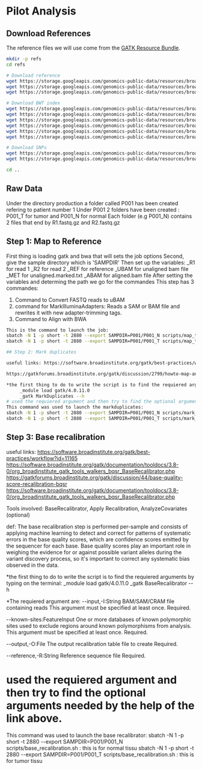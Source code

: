 # Pilot Analysis

## Download References

The reference files we will use come from the [GATK Resource Bundle](https://software.broadinstitute.org/gatk/download/bundle).


```bash
mkdir -p refs
cd refs

# Download reference
wget https://storage.googleapis.com/genomics-public-data/resources/broad/hg38/v0/Homo_sapiens_assembly38.fasta
wget https://storage.googleapis.com/genomics-public-data/resources/broad/hg38/v0/Homo_sapiens_assembly38.dict
wget https://storage.googleapis.com/genomics-public-data/resources/broad/hg38/v0/Homo_sapiens_assembly38.fasta.fai

# Download BWT index
wget https://storage.googleapis.com/genomics-public-data/resources/broad/hg38/v0/Homo_sapiens_assembly38.fasta.64.alt
wget https://storage.googleapis.com/genomics-public-data/resources/broad/hg38/v0/Homo_sapiens_assembly38.fasta.64.amb
wget https://storage.googleapis.com/genomics-public-data/resources/broad/hg38/v0/Homo_sapiens_assembly38.fasta.64.ann
wget https://storage.googleapis.com/genomics-public-data/resources/broad/hg38/v0/Homo_sapiens_assembly38.fasta.64.bwt
wget https://storage.googleapis.com/genomics-public-data/resources/broad/hg38/v0/Homo_sapiens_assembly38.fasta.64.pac
wget https://storage.googleapis.com/genomics-public-data/resources/broad/hg38/v0/Homo_sapiens_assembly38.fasta.64.sa

# Download SNPs
wget https://storage.googleapis.com/genomics-public-data/resources/broad/hg38/v0/Homo_sapiens_assembly38.dbsnp138.vcf
wget https://storage.googleapis.com/genomics-public-data/resources/broad/hg38/v0/Homo_sapiens_assembly38.dbsnp138.vcf.idx

cd ..
```

## Raw Data

Under the directory production a folder called P001 has been created refering to patient number 1
Under P001 2 folders have been created : P001_T for tumor and P001_N for normal 
Each folder (e.g P001_N) contains 2 files that end by R1.fastq.gz and R2.fastq.gz

## Step 1: Map to Reference
First thing is loading gatk and bwa that will sets the job options
Second, give the sample directory which is 'SAMPDIR' 
Then set up the variables:
    _R1 for read 1
    _R2 for read 2 
    _REF for reference
    _UBAM  for unaligned bam file
    _MET for unaligned.marked.txt
   _ABAM for aligned.bam file
After setting the variables and determing the path we go for the commandes 
This step has 3 commandes:
1. Command to Convert FASTQ reads to uBAM
2. command for MarkIlluminaAdapters:  Reads a SAM or BAM file and rewrites it with new adapter-trimming tags.
3. Command to Align with BWA


```bash
This is the command to launch the job:
sbatch -N 1 -p short -t 2880 --export SAMPDIR=P001/P001_N scripts/map_to_reference.sh : for normal tissu
sbatch -N 1 -p short -t 2880 --export SAMPDIR=P001/P001_T scripts/map_to_reference.sh : for tumor tissu

## Step 2: Mark duplicates

useful links: https://software.broadinstitute.org/gatk/best-practices/workflow?id=11146

https://gatkforums.broadinstitute.org/gatk/discussion/2799/howto-map-and-mark-duplicates

*the first thing to do to write the script is to find the requiered arguments by typing on the terminal: 
     _module load gatk/4.0.11.0
     _gatk MarkDuplicates --h
# used the requiered argument and then try to find the optional arguments needed by the help of the link above. 
This command was used to launch the markduplicates:
sbatch -N 1 -p short -t 2880 --export SAMPDIR=P001/P001_N scripts/mark_duplicates.sh : for normal tissu
sbatch -N 1 -p short -t 2880 --export SAMPDIR=P001/P001_T scripts/mark_duplicates.sh : for tumor tissu
```
## Step 3: Base recalibration

useful links: https://software.broadinstitute.org/gatk/best-practices/workflow?id=11165
  https://software.broadinstitute.org/gatk/documentation/tooldocs/3.8-0/org_broadinstitute_gatk_tools_walkers_bqsr_BaseRecalibrator.php
  https://gatkforums.broadinstitute.org/gatk/discussion/44/base-quality-score-recalibration-bqsr
  https://software.broadinstitute.org/gatk/documentation/tooldocs/3.8-0/org_broadinstitute_gatk_tools_walkers_bqsr_BaseRecalibrator.php
  
Tools involved: BaseRecalibrator, Apply Recalibration, AnalyzeCovariates (optional)

def: The base recalibration step is performed per-sample and consists of applying machine learning to detect and correct for patterns of systematic errors in the base quality scores, which are confidence scores emitted by the sequencer for each base. Base quality scores play an important role in weighing the evidence for or against possible variant alleles during the variant discovery process, so it's important to correct any systematic bias observed in the data.

*the first thing to do to write the script is to find the requiered arguments by typing on the terminal: 
     _module load gatk/4.0.11.0
     _gatk BaseRecalibrator --h
     
  *The requiered argument are:
 --input,-I:String             BAM/SAM/CRAM file containing reads  This argument must be specified at least once.
                              Required.

--known-sites:FeatureInput    One or more databases of known polymorphic sites used to exclude regions around known
                              polymorphisms from analysis.  This argument must be specified at least once. Required.

--output,-O:File              The output recalibration table file to create  Required.

--reference,-R:String         Reference sequence file  Required.
# used the requiered argument and then try to find the optional arguments needed by the help of the link above.

This command was used to launch the base recalibrator:
sbatch -N 1 -p short -t 2880 --export SAMPDIR=P001/P001_N scripts/base_recalibration.sh   : this is for normal tissu
sbatch -N 1 -p short -t 2880 --export SAMPDIR=P001/P001_T scripts/base_recalibration.sh   : this is for tumor tissu

